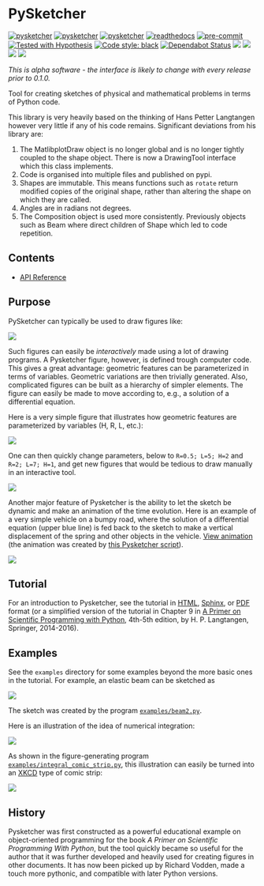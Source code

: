 # PySketcher

[![pysketcher](https://api.codeclimate.com/v1/badges/eae2c2aa97080fbfed7e/maintainability)](https://codeclimate.com/github/rvodden/pysketcher/maintainability)
[![pysketcher](https://api.codeclimate.com/v1/badges/eae2c2aa97080fbfed7e/test_coverage)](https://codeclimate.com/github/rvodden/pysketcher/test_coverage)
[![pysketcher](https://circleci.com/gh/rvodden/pysketcher.svg?style=shield)](https://app.circleci.com/pipelines/github/rvodden/pysketcher)
[![readthedocs](https://readthedocs.org/projects/pysketcher/badge/?version=latest&style=flat)](https://pysketcher.readthedocs.io/en/latest/)
[![pre-commit](https://img.shields.io/badge/pre--commit-enabled-brightgreen?logo=pre-commit&logoColor=white)](https://github.com/pre-commit/pre-commit)
[![Tested with Hypothesis](https://img.shields.io/badge/hypothesis-tested-brightgreen.svg)](https://hypothesis.readthedocs.io/)
[![Code style: black](https://img.shields.io/badge/code%20style-black-000000.svg)](https://github.com/psf/black)
[![Dependabot Status](https://api.dependabot.com/badges/status?host=github&repo=rvodden/pysketcher)](https://dependabot.com)
[![](https://api.codeclimate.com/v1/badges/eae2c2aa97080fbfed7e/maintainability)](https://codeclimate.com/github/rvodden/pysketcher/maintainability)
[![](https://api.codeclimate.com/v1/badges/eae2c2aa97080fbfed7e/test_coverage)](https://codeclimate.com/github/rvodden/pysketcher/test_coverage)
[![](https://circleci.com/gh/rvodden/pysketcher.svg?style=shield)](https://app.circleci.com/pipelines/github/rvodden/pysketcher)
[![](https://readthedocs.org/projects/pysketcher/badge/?version=latest&style=flat)](https://pysketcher.readthedocs.io/en/latest/)


*This is alpha software - the interface is likely to change with every release prior to 0.1.0.*

Tool for creating sketches of physical and mathematical problems in terms of Python code.

This library is very heavily based on the thinking of Hans Petter Langtangen however
very little if any of his code remains. Significant deviations from his library are:

1) The MatlibplotDraw object is no longer global and is no longer tightly coupled to the shape object. There is now a
DrawingTool interface which this class implements.
1) Code is organised into multiple files and published on pypi.
1) Shapes are immutable. This means functions such as `rotate` return modified
copies of the original shape, rather than altering the shape on which they are called.
1) Angles are in radians not degrees.
1) The Composition object is used more consistently. Previously objects such as Beam
where direct children of Shape which led to code repetition.

## Contents
* [API Reference](source/modules.rst)

## Purpose

PySketcher can typically be used to draw figures like:

![](_static/wheel_on_inclined_plane.png)

Such figures can easily be *interactively* made using a lot of drawing
programs.  A Pysketcher figure, however, is defined trough
computer code. This gives a great advantage: geometric features can be
parameterized in terms of variables. Geometric variations are then
trivially generated. Also, complicated figures can be built as a
hierarchy of simpler elements.  The figure can easily be made to move
according to, e.g., a solution of a differential equation.

Here is a very simple figure that illustrates how geometric features are
parameterized by variables (H, R, L, etc.):

<!-- <img src="doc/src/tut/fig-tut/vehicle0_dim.png" width=600> -->
![](docs/src/tut/fig-tut/vehicle0_dim.png)

One can then quickly change parameters, below to
`R=0.5; L=5; H=2` and `R=2; L=7; H=1`, and get new figures that would be
tedious to draw manually in an interactive tool.

<!-- <img src="doc/src/tut/fig-tut/vehicle_v23.png" width=800> -->
![](docs/src/tut/fig-tut/vehicle_v23.png)

Another major feature of Pysketcher is the ability to let the
sketch be dynamic and make an animation of the time evolution.
Here is an example of a very simple vehicle on a bumpy road,
where the solution of a differential equation (upper blue line) is fed
back to the sketch to make a vertical displacement of the spring and
other objects in the vehicle. [View animation](http://hplgit.github.io/bumpy/doc/src/mov-bumpy/m2_k1_5_b0_2/index.html) (the animation was created by
[this Pysketcher script](https://github.com/hplgit/bumpy/blob/master/doc/src/fig-bumpy/bumpy_road_fig.py)).

<!-- <img src="http://hplgit.github.io/bumpy/doc/src/mov-bumpy/m2_k1_5_b0_2/tmp_frame_0030.png" width=600> -->
![](http://hplgit.github.io/bumpy/doc/src/mov-bumpy/m2_k1_5_b0_2/tmp_frame_0030.png)


## Tutorial

For an introduction to Pysketcher, see the tutorial in [HTML](http://hplgit.github.io/pysketcher/doc/pub/tutorial/pysketcher.html), [Sphinx](http://hplgit.github.io/pysketcher/doc/pub/tutorial/html/index.html), or [PDF](http://hplgit/github.io/pysketcher/doc/pub/tutorial/pysketcher.pdf) format (or a simplified version of
the tutorial in Chapter 9 in [A Primer on Scientific Programming with Python](http://www.amazon.com/Scientific-Programming-Computational-Science-Engineering/dp/3642549586/ref=sr_1_2?s=books&ie=UTF8&qid=1407225588&sr=1-2&keywords=langtangen), 4th-5th edition, by H. P. Langtangen, Springer, 2014-2016).

## Examples

See the `examples` directory for some examples beyond the more basic
ones in the tutorial.
For example, an elastic beam can be sketched as

<!-- <img src="fig/beam2_3.png" width=600> -->
![](fig/beam2_3.png)

The sketch was created by the program [`examples/beam2.py`](https://github.com/hplgit/pysketcher/tree/master/examples/beam2.py).

Here is an illustration of the idea of numerical integration:

<!-- <img src="fig/integral_noncomic_strip.png" width=800> -->
![](fig/integral_noncomic_strip.png)

As shown in the figure-generating program [`examples/integral_comic_strip.py`](https://github.com/hplgit/pysketcher/tree/master/examples/integral_comic_strip.py),
this illustration can easily be turned into an [XKCD](http://xkcd.com) type of comic strip:

<!-- <img src="fig/integral_comic_strip.png" width=800> -->
![](fig/integral_comic_strip.png)


## History

Pysketcher was first constructed as a powerful educational example on
object-oriented programming for the book
*A Primer on Scientific Programming With Python*, but the tool quickly
became so useful for the author that it was further developed and
heavily used for creating figures in other documents. It has now been picked up by Richard
Vodden, made a touch more pythonic, and compatible with later Python versions.
